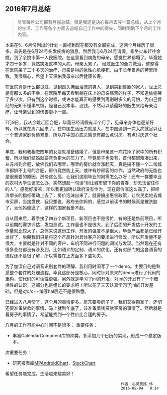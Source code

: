 ## 2016年7月总结
>尽管每月公司都有月报总结，但是我还是决心每月去写一篇总结，从上个月的生活、工作等各个方面去总结自己工作中的得失，同时明确下个月的工作内容。

本来在5、6月份列出的计划一直拖到现在都没有全部完成，这两个月经历了很多，首先是在6月24号突发疾病的消息。然后我与6月24号请假，乘坐火车赶往余姚，到了余姚市第一人民医院。在这里看到病危的母亲，感觉世界都塌了。毕竟她才四十多岁，竟然突发这样的大病，母亲太累了。
经过医生的全力救治，整整得在医院呆了二十多天的治疗，母亲是得的急性心肌梗死，由于长年累月的劳累所致。我很痛心，希望上天保佑我母亲以后健康长寿。

在医院真是什么都见过，见到昂头掩面泪流的男人，见到哭到昏厥的家人，世上总是有那么多的不幸，在医院里每天看到躺在床上的母亲痛苦的样子，不知道偷偷哭了多少次。只有到这个时候，或许才能真正的感受到离别时多么的可怕，为自己曾经的无知不懂事气愤，怪自己没本事、没钱，不然可以请最好的医生来给母亲治疗，让母亲受到的伤害更小一些。

7月9日，我从余姚赶回合肥，毕竟已经请假有半个月了，见母亲身体也逐渐好转，所以就在周六回来了。在中国生活压力就是大，在中国遇到一次大病就足以让一个普通家庭负债累累，所以在中国心底总感觉有那么点讨厌。有点讨厌这个社会。

年底，我和我相恋四年的女友就准备结婚了，但是母亲这一病花掉了家中的所有积蓄，所以我们结婚就要背负更大的压力了。毕竟房子也没有，首付都很难凑出来，从苏州到合肥，放佛我们去哪里，哪里的房价就会涨翻天，真是搞不懂一个二线城市都排不上号的合肥，房价竟然能上天。或许有炒房客的炒作，当然政府的无能也是很重要的原因，房价这么高，让我们这刚毕业的刚需怎么办呀！还有一群要毕业的农村大学生该怎么办，突然想起一句话“别让城市留下你的青春，却无法留住你的人”。感觉好凄凉，所以我更加确认政府没有作为，现在房价涨这么高了，把经济增长的指标带动上去了，房价泡沫出来了，就要搞出惠农政策，让农民卖地去城市买房，当接盘侠，我只想说，政府去你妈的，感觉以前读书的时候真是被洗脑了，太他妈傻逼了，这样的国家我爱不起。

自从回来后，着手接了四五个新项目，新项目也不是很忙，有的还是售前项目，所以前期的需求评估，发包测试。工作量也不是很大，到了后面的开发估计开发的工作量就比较大了。总体来说这份工作，开发的强度不是很大，毕竟产品都是已经开发好了，后期我们只是将这个产品针对具体客户的要求进行修改，所以开发量不是很大，主要就是针对不同的客户，车机不同进行问题的调试与发现。当然现在还有很多业务都没有涉及到，比如语义的定制、语义的优化。还有对部门的这套语音的流程还不是很了解，所以需要在上方面多下些功夫。

为了加深自己对语音识别套件的理解，我利用时间写了一个demo。主要目的是熟悉整个套件的处理流程，毕竟这部分是核心，同时针对原来的demo进行了代码的重构，使代码的可读性更强。另外就是学习了jni的开发，对jni的开发有了一个概括性的认识，这部分也是组长的要求吧！所以花了三天认真学习了jni的开发基础，但是对c/c++编写hal层还不是很熟悉。

已经进入八月份了，这个月的事情更多。房东要卖房子了，我们又得搬家了，还切还要准备贷款的事情，马上就到年底了，该准备借钱贷款买房的事情了。然后就是看房子的事情了，希望能找到一个性价比合适的房子。

八月的工作可能中心时间不是很多：
重要任务：
* 丰富CalendarCompnent库的种类，多添加几个日历的实现，形成一个稳定版本。  <br>   

次重要任务：
* 研究报表库[MPAndroidChart](https://github.com/PhilJay/MPAndroidChart)、[StockChart](https://github.com/AndroidJiang/StockChart)

希望任务能完成，生活越来越美好！

														作者：心灵震撼_伟
                                                        2016-08-04   0:14